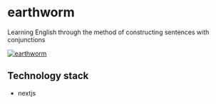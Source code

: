 # earthworm

Learning English through the method of constructing sentences with conjunctions

[![earthworm](https://z1.ax1x.com/2023/09/24/pPTjZuT.png)](https://imgse.com/i/pPTjZuT)

## Technology stack

- nextjs

